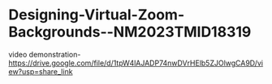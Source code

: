 # Designing-Virtual-Zoom-Backgrounds--NM2023TMID18319
video demonstration-https://drive.google.com/file/d/1tpW4lAJADP74nwDVrHElb5ZJOlwgCA9D/view?usp=share_link
